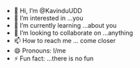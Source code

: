 - 👋 Hi, I’m @KavinduUDD
- 👀 I’m interested in ...you
- 🌱 I’m currently learning ...about you
- 💞️ I’m looking to collaborate on ...anything
- 📫 How to reach me ... come closer
- 😄 Pronouns: I/me
- ⚡ Fun fact: ...there is no fun

<!---
KavinduUDD/KavinduUDD is a ✨ special ✨ repository because its `README.md` (this file) appears on your GitHub profile.
You can click the Preview link to take a look at your changes.
--->
